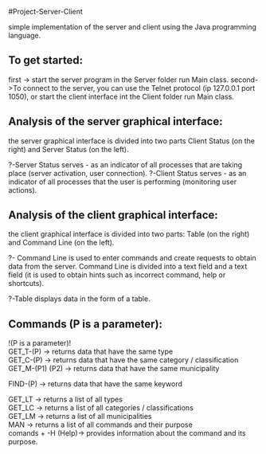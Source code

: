 #Project-Server-Client

<div>simple implementation of the server and client using the Java programming language.</div>

## To get started: 
  first -> start the server program in the Server folder run Main class. 
  second->To connect to the server, you can use the Telnet protocol (ip 127.0.0.1 port 1050), or start the client interface int the Client folder run Main class.
  
## Analysis of the server graphical interface:
the server graphical interface is divided into two parts Client Status (on the right) and Server Status (on the left).

  ?-Server Status serves - as an indicator of all processes that are taking place (server activation, user connection).
  ?-Client Status serves - as an indicator of all processes that the user is performing (monitoring user actions).

## Analysis of the client graphical interface:
the client graphical interface is divided into two parts: Table (on the right) and Command Line (on the left).

  ?- Command Line is used to enter commands and create requests to obtain data from the server. Command Line is divided into a text field and a text field (it is used       to obtain hints such as incorrect command, help or shortcuts).

  ?-Table displays data in the form of a table.

## Commands (P is a parameter):
<div>!(P is a parameter)!</div>
<div> GET_T-(P) -> returns data that have the same type </div>
<div>GET_C-(P) -> returns data that have the same category / classification</div>
<div>GET_M-(P1) (P2) -> returns data that have the same municipality</div>

<p>FIND-(P) -> returns data that have the same keyword</p>

<div>GET_LT -> returns a list of all types</div>
<div>GET_LC -> returns a list of all categories / classifications</div>
<div>GET_LM -> returns a list of all municipalities</div>

<div>MAN -> returns a list of all commands and their purpose</div>

<div>comands + -H (Help)-> provides information about the command and its purpose.</div>
